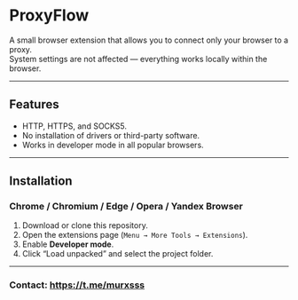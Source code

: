 # ProxyFlow

A small browser extension that allows you to connect only your browser to a proxy.  
System settings are not affected — everything works locally within the browser.

---

## Features

- HTTP, HTTPS, and SOCKS5.
- No installation of drivers or third-party software.
- Works in developer mode in all popular browsers.

---

## Installation

### Chrome / Chromium / Edge / Opera / Yandex Browser
1. Download or clone this repository.  
2. Open the extensions page (`Menu → More Tools → Extensions`).  
3. Enable **Developer mode**.  
4. Click “Load unpacked” and select the project folder.

---

### Contact: https://t.me/murxsss
